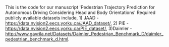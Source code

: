This is the code for our manuscript 'Pedestrian Trajectory Prediction for Autonomous Driving Considering Head and Body Orientations'
Required publicly available datasets include, 1) JAAD - https://data.nvision2.eecs.yorku.ca/JAAD_dataset/, 2) PIE - https://data.nvision2.eecs.yorku.ca/PIE_dataset/, 3)Daimler - http://www.gavrila.net/Datasets/Daimler_Pedestrian_Benchmark_D/daimler_pedestrian_benchmark_d.html.

